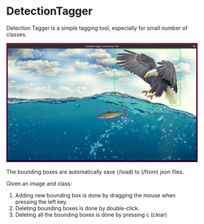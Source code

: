 # DetectionTagger

Detection Tagger is a simple tagging tool, especially for small number of classes.

![This is an image](DetectionTagger.png)

The bounding boxes are automatically save (/load) to (/from) json files.

Given an image and class:
  1. Adding new bounding box is done by dragging the mouse when pressing the left key.
  2. Deleting bounding boxes is done by double-click.
  3. Deleting all the bounding boxes is done by pressing c (clear)
